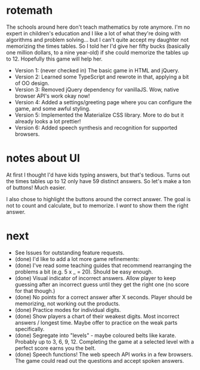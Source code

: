 # rotemath
The schools around here don't teach mathematics by rote anymore. I'm no expert in children's education and I like a lot of what they're 
doing with algorithms and problem solving... but I can't quite accept my daughter not memorizing the times tables. So I told her
I'd give her fifty bucks (basically one million dollars, to a nine year-old) if she could memorize the tables up to 12. Hopefully this game will help her.

  * Version 1: (never checked in) The basic game in HTML and jQuery.
  * Version 2: Learned some TypeScript and rewrote in that, applying a bit of OO design.
  * Version 3: Removed jQuery dependency for vanillaJS. Wow, native browser API's work okay now!
  * Version 4: Added a settings/greeting page where you can configure the game, and some awful styling.
  * Version 5: Implemented the Materialize CSS library. More to do but it already looks a lot prettier!
  * Version 6: Added speech synthesis and recognition for supported browsers.

# notes about UI
At first I thought I'd have kids typing answers, but that's tedious. Turns out the times tables up to 12 only have 59 distinct answers. So let's make a ton of buttons! Much easier.

I also chose to highlight the buttons around the correct answer. The goal is not to count and calculate, but to memorize. I *want* to show them the right answer.

# next
  * See Issues for outstanding feature requests.
  * (done) I'd like to add a lot more game refinements: 
  * (done) I've read some teaching guides that recommend rearranging the problems a bit (e.g. 5 x _ = 20). Should be easy enough.
  * (done) Visual indicator of incorrect answers. Allow player to keep guessing after an incorrect guess until they get the right one (no score for that though.)
  * (done) No points for a correct answer after X seconds. Player should be memorizing, not working out the products.
  * (done) Practice modes for individual digits.
  * (done) Show players a chart of their weakest digits. Most incorrect answers / longest time. Maybe offer to practice on the weak parts specifically.
  * (done) Segregate into "levels" - maybe coloured belts like karate. Probably up to 3, 6, 9, 12. Completing the game at a selected level with a perfect score earns you the belt.
  * (done) Speech functions! The web speech API works in a few browsers. The game could read out the questions and accept spoken answers.
  

